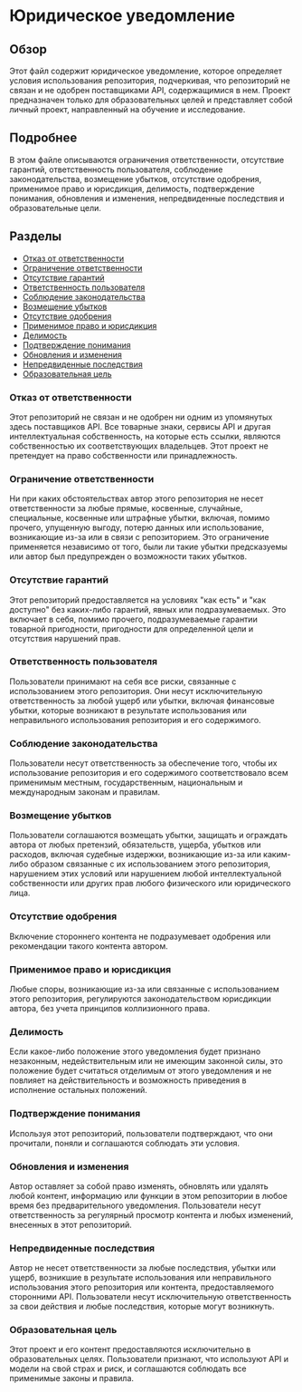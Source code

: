 # Юридическое уведомление

## Обзор

Этот файл содержит юридическое уведомление, которое определяет условия использования репозитория,
подчеркивая, что репозиторий не связан и не одобрен поставщиками API, содержащимися в нем.
Проект предназначен только для образовательных целей и представляет собой личный проект,
направленный на обучение и исследование.

## Подробнее

В этом файле описываются ограничения ответственности, отсутствие гарантий, ответственность пользователя,
соблюдение законодательства, возмещение убытков, отсутствие одобрения, применимое право и юрисдикция,
делимость, подтверждение понимания, обновления и изменения, непредвиденные последствия и образовательные цели.

## Разделы

- [Отказ от ответственности](#affiliation-disclaimer)
- [Ограничение ответственности](#liability-limitation)
- [Отсутствие гарантий](#no-warranties)
- [Ответственность пользователя](#user-responsibility)
- [Соблюдение законодательства](#legal-compliance)
- [Возмещение убытков](#indemnification)
- [Отсутствие одобрения](#no-endorsement)
- [Применимое право и юрисдикция](#governing-law-and-jurisdiction)
- [Делимость](#severability)
- [Подтверждение понимания](#acknowledgment-of-understanding)
- [Обновления и изменения](#updates-and-changes)
- [Непредвиденные последствия](#unforeseen-consequences)
- [Образовательная цель](#educational-purpose)

### **Отказ от ответственности**

Этот репозиторий не связан и не одобрен ни одним из упомянутых здесь поставщиков API.
Все товарные знаки, сервисы API и другая интеллектуальная собственность, на которые есть ссылки,
являются собственностью их соответствующих владельцев.
Этот проект не претендует на право собственности или принадлежность.

### **Ограничение ответственности**

Ни при каких обстоятельствах автор этого репозитория не несет ответственности за любые прямые,
косвенные, случайные, специальные, косвенные или штрафные убытки, включая, помимо прочего,
упущенную выгоду, потерю данных или использование, возникающие из-за или в связи с репозиторием.
Это ограничение применяется независимо от того, были ли такие убытки предсказуемы или автор был предупрежден о возможности таких убытков.

### **Отсутствие гарантий**

Этот репозиторий предоставляется на условиях "как есть" и "как доступно" без каких-либо гарантий,
явных или подразумеваемых. Это включает в себя, помимо прочего, подразумеваемые гарантии товарной пригодности,
пригодности для определенной цели и отсутствия нарушений прав.

### **Ответственность пользователя**

Пользователи принимают на себя все риски, связанные с использованием этого репозитория.
Они несут исключительную ответственность за любой ущерб или убытки, включая финансовые убытки,
которые возникают в результате использования или неправильного использования репозитория и его содержимого.

### **Соблюдение законодательства**

Пользователи несут ответственность за обеспечение того, чтобы их использование репозитория и его содержимого
соответствовало всем применимым местным, государственным, национальным и международным законам и правилам.

### **Возмещение убытков**

Пользователи соглашаются возмещать убытки, защищать и ограждать автора от любых претензий, обязательств,
ущерба, убытков или расходов, включая судебные издержки, возникающие из-за или каким-либо образом связанные с их использованием этого репозитория,
нарушением этих условий или нарушением любой интеллектуальной собственности или других прав любого физического или юридического лица.

### **Отсутствие одобрения**

Включение стороннего контента не подразумевает одобрения или рекомендации такого контента автором.

### **Применимое право и юрисдикция**

Любые споры, возникающие из-за или связанные с использованием этого репозитория, регулируются законодательством юрисдикции автора,
без учета принципов коллизионного права.

### **Делимость**

Если какое-либо положение этого уведомления будет признано незаконным, недействительным или не имеющим законной силы,
это положение будет считаться отделимым от этого уведомления и не повлияет на действительность и возможность приведения в исполнение остальных положений.

### **Подтверждение понимания**

Используя этот репозиторий, пользователи подтверждают, что они прочитали, поняли и соглашаются соблюдать эти условия.

### **Обновления и изменения**

Автор оставляет за собой право изменять, обновлять или удалять любой контент, информацию или функции в этом репозитории в любое время без предварительного уведомления.
Пользователи несут ответственность за регулярный просмотр контента и любых изменений, внесенных в этот репозиторий.

### **Непредвиденные последствия**

Автор не несет ответственности за любые последствия, убытки или ущерб, возникшие в результате использования или неправильного использования этого репозитория
или контента, предоставляемого сторонними API. Пользователи несут исключительную ответственность за свои действия и любые последствия, которые могут возникнуть.

### **Образовательная цель**

Этот проект и его контент предоставляются исключительно в образовательных целях.
Пользователи признают, что используют API и модели на свой страх и риск, и соглашаются соблюдать все применимые законы и правила.